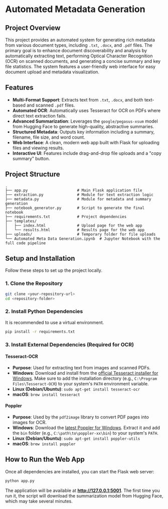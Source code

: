 # Automated Metadata Generation

## Project Overview

This project provides an automated system for generating rich metadata from various document types, including `.txt`, `.docx`, and `.pdf` files. The primary goal is to enhance document discoverability and analysis by automatically extracting text, performing Optical Character Recognition (OCR) on scanned documents, and generating a concise summary and key file statistics. The system features a user-friendly web interface for easy document upload and metadata visualization.

## Features

- **Multi-Format Support**: Extracts text from `.txt`, `.docx`, and both text-based and scanned `.pdf` files.
- **Automated OCR**: Automatically uses Tesseract for OCR on PDFs where direct text extraction fails.
- **Advanced Summarization**: Leverages the `google/pegasus-xsum` model from Hugging Face to generate high-quality, abstractive summaries.
- **Structured Metadata**: Outputs key information including a summary, filename, file size, and word count.
- **Web Interface**: A clean, modern web app built with Flask for uploading files and viewing results.
- **Interactive UI**: Features include drag-and-drop file uploads and a "copy summary" button.

## Project Structure

```
.
├── app.py                      # Main Flask application file
├── extraction.py               # Module for text extraction logic
├── metadata.py                 # Module for metadata and summary generation
├── notebook_generator.py       # Script to generate the final notebook
├── requirements.txt            # Project dependencies
├── templates/
│   ├── index.html              # Upload page for the web app
│   └── results.html            # Results page for the web app
├── uploads/                    # Temporary folder for file uploads
└── Automated Meta Data Generation.ipynb  # Jupyter Notebook with the full code pipeline
```

## Setup and Installation

Follow these steps to set up the project locally.

### 1. Clone the Repository
```bash
git clone <your-repository-url>
cd <repository-folder>
```

### 2. Install Python Dependencies
It is recommended to use a virtual environment.
```bash
pip install -r requirements.txt
```

### 3. Install External Dependencies (Required for OCR)

#### Tesseract-OCR
- **Purpose**: Used for extracting text from images and scanned PDFs.
- **Windows**: Download and install from the [official Tesseract installer for Windows](https://github.com/UB-Mannheim/tesseract/wiki). Make sure to add the installation directory (e.g., `C:\Program Files\Tesseract-OCR`) to your system's `PATH` environment variable.
- **Linux (Debian/Ubuntu)**: `sudo apt-get install tesseract-ocr`
- **macOS**: `brew install tesseract`

#### Poppler
- **Purpose**: Used by the `pdf2image` library to convert PDF pages into images for OCR.
- **Windows**: Download the [latest Poppler for Windows](https://github.com/oschwartz10612/poppler-windows/releases/). Extract it and add the `bin` folder (e.g., `C:\path\to\poppler-xx\bin`) to your system's `PATH`.
- **Linux (Debian/Ubuntu)**: `sudo apt-get install poppler-utils`
- **macOS**: `brew install poppler`

## How to Run the Web App

Once all dependencies are installed, you can start the Flask web server:

```bash
python app.py
```

The application will be available at **http://127.0.0.1:5001**. The first time you run it, the script will download the summarization model from Hugging Face, which may take several minutes.
